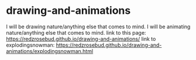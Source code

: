 # drawing-and-animations
I will be drawing nature/anything else that comes to mind. I will be animating nature/anything else that comes to mind.
link to this page:
https://redzrosebud.github.io/drawing-and-animations/
link to explodingsnowman:
https://redzrosebud.github.io/drawing-and-animations/explodingsnowman.html
